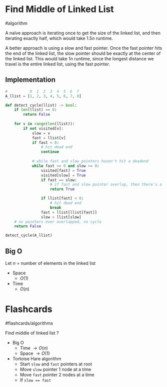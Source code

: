 # Find Middle of Linked List
#algorithm 

A naïve approach is iterating once to get the size of the linked list, and then iterating exactly half, which would take $1.5n$ runtime.

A better approach is using a slow and fast pointer. Once the fast pointer hits the end of the linked list, the slow pointer should be exactly at the center of the linked list. This would take $1n$ runtime, since the longest distance we travel is the entire linked list, using the fast pointer.
## Implementation
```python
#          0  1  2  3  4  5  6  7
A_llist = [1, 2, 3, 4, 5, 6, 7, 0]

def detect_cycle(llist) -> bool:
	if len(llist) == 0:
		return False
	
	for v in range(len(llist)):
		if not visited[v]:
			slow = v
			fast = llist[v]
			if fast < 0:
				# hit dead end
				continue
			
			# while fast and slow pointers haven't hit a deadend
			while fast >= 0 and slow >= 0:
				visited[fast] = True
				visited[slow] = True
				if fast == slow:
					# if fast and slow pointer overlap, then there's a cycle
					return True

				if llist[fast] < 0:
					# hit dead end
					break
				fast = llist[llist[fast]]
				slow = llist[slow]
	# no pointers ever overlapped, no cycle
	return False

detect_cycle(A_llist)
```
## Big O
Let $n$ = number of elements in the linked list
- Space
	- $O(1)$
- Time
	- $O(n)$
# Flashcards
#flashcards/algorithms 

Find middle of linked list
?
- Big O
	- Time $\to O(n)$
	- Space $\to O(1)$
- Tortoise Hare algorithm
	- Start `slow` and `fast` pointers at root
	- Move `slow` pointer 1 node at a time
	- Move `fast` pointer 2 nodes at a time
	- If `slow == fast`
<!--SR:!2025-04-01,51,250-->